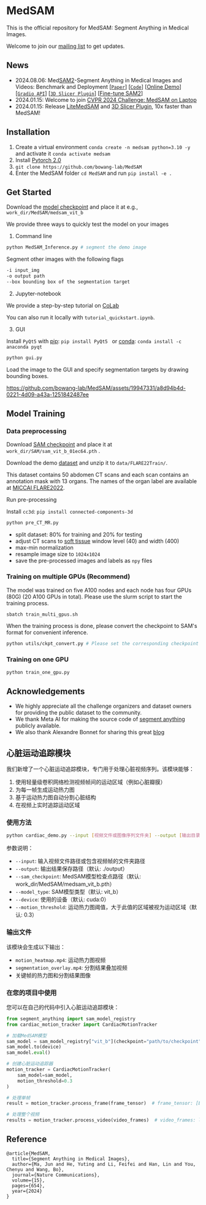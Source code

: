 # MedSAM
This is the official repository for MedSAM: Segment Anything in Medical Images.

Welcome to join our [mailing list](https://forms.gle/hk4Efp6uWnhjUHFP6) to get updates.


## News

- 2024.08.06: Med[SAM2](https://github.com/facebookresearch/segment-anything-2)-Segment Anything in Medical Images and Videos: Benchmark and Deployment [[`Paper`](https://arxiv.org/abs/2408.03322)] [[`Code`](https://github.com/bowang-lab/MedSAM/tree/MedSAM2)] [[Online Demo](https://huggingface.co/spaces/junma/MedSAM2)] [[`Gradio API`](https://github.com/bowang-lab/MedSAM/blob/MedSAM2/app.py)] [[`3D Slicer Plugin`](https://github.com/bowang-lab/MedSAMSlicer/tree/SAM2)] [[Fine-tune SAM2](https://github.com/bowang-lab/MedSAM/tree/MedSAM2?tab=readme-ov-file#fine-tune-sam2-on-the-abdomen-ct-dataset)]
- 2024.01.15: Welcome to join [CVPR 2024 Challenge: MedSAM on Laptop](https://www.codabench.org/competitions/1847/)
- 2024.01.15: Release [LiteMedSAM](https://github.com/bowang-lab/MedSAM/blob/LiteMedSAM/README.md) and [3D Slicer Plugin](https://github.com/bowang-lab/MedSAMSlicer), 10x faster than MedSAM! 


## Installation
1. Create a virtual environment `conda create -n medsam python=3.10 -y` and activate it `conda activate medsam`
2. Install [Pytorch 2.0](https://pytorch.org/get-started/locally/)
3. `git clone https://github.com/bowang-lab/MedSAM`
4. Enter the MedSAM folder `cd MedSAM` and run `pip install -e .`


## Get Started
Download the [model checkpoint](https://drive.google.com/drive/folders/1ETWmi4AiniJeWOt6HAsYgTjYv_fkgzoN?usp=drive_link) and place it at e.g., `work_dir/MedSAM/medsam_vit_b`

We provide three ways to quickly test the model on your images

1. Command line

```bash
python MedSAM_Inference.py # segment the demo image
```

Segment other images with the following flags
```bash
-i input_img
-o output path
--box bounding box of the segmentation target
```

2. Jupyter-notebook

We provide a step-by-step tutorial on [CoLab](https://colab.research.google.com/drive/19WNtRMbpsxeqimBlmJwtd1dzpaIvK2FZ?usp=sharing)

You can also run it locally with `tutorial_quickstart.ipynb`.

3. GUI

Install `PyQt5` with [pip](https://pypi.org/project/PyQt5/): `pip install PyQt5 ` or [conda](https://anaconda.org/anaconda/pyqt): `conda install -c anaconda pyqt`

```bash
python gui.py
```

Load the image to the GUI and specify segmentation targets by drawing bounding boxes.



https://github.com/bowang-lab/MedSAM/assets/19947331/a8d94b4d-0221-4d09-a43a-1251842487ee





## Model Training

### Data preprocessing

Download [SAM checkpoint](https://dl.fbaipublicfiles.com/segment_anything/sam_vit_b_01ec64.pth) and place it at `work_dir/SAM/sam_vit_b_01ec64.pth` .

Download the demo [dataset](https://zenodo.org/record/7860267) and unzip it to `data/FLARE22Train/`.

This dataset contains 50 abdomen CT scans and each scan contains an annotation mask with 13 organs. The names of the organ label are available at [MICCAI FLARE2022](https://flare22.grand-challenge.org/).

Run pre-processing

Install `cc3d`: `pip install connected-components-3d`

```bash
python pre_CT_MR.py
```

- split dataset: 80% for training and 20% for testing
- adjust CT scans to [soft tissue](https://radiopaedia.org/articles/windowing-ct) window level (40) and width (400)
- max-min normalization
- resample image size to `1024x1024`
- save the pre-processed images and labels as `npy` files


### Training on multiple GPUs (Recommend)

The model was trained on five A100 nodes and each node has four GPUs (80G) (20 A100 GPUs in total). Please use the slurm script to start the training process.

```bash
sbatch train_multi_gpus.sh
```

When the training process is done, please convert the checkpoint to SAM's format for convenient inference.

```bash
python utils/ckpt_convert.py # Please set the corresponding checkpoint path first
```

### Training on one GPU

```bash
python train_one_gpu.py
```



## Acknowledgements
- We highly appreciate all the challenge organizers and dataset owners for providing the public dataset to the community.
- We thank Meta AI for making the source code of [segment anything](https://github.com/facebookresearch/segment-anything) publicly available.
- We also thank Alexandre Bonnet for sharing this great [blog](https://encord.com/blog/learn-how-to-fine-tune-the-segment-anything-model-sam/)


## 心脏运动追踪模块

我们新增了一个心脏运动追踪模块，专门用于处理心脏视频序列。该模块能够：

1. 使用轻量级卷积网络检测视频帧间的运动区域（例如心脏瓣膜）
2. 为每一帧生成运动热力图
3. 基于运动热力图自动分割心脏结构
4. 在视频上实时追踪运动区域

### 使用方法

```bash
python cardiac_demo.py --input [视频文件或图像序列文件夹] --output [输出目录]
```

参数说明：
- `--input`: 输入视频文件路径或包含视频帧的文件夹路径
- `--output`: 输出结果保存路径（默认: ./output）
- `--sam_checkpoint`: MedSAM模型检查点路径（默认: work_dir/MedSAM/medsam_vit_b.pth）
- `--model_type`: SAM模型类型（默认: vit_b）
- `--device`: 使用的设备（默认: cuda:0）
- `--motion_threshold`: 运动热力图阈值，大于此值的区域被视为运动区域（默认: 0.3）

### 输出文件

该模块会生成以下输出：
- `motion_heatmap.mp4`: 运动热力图视频
- `segmentation_overlay.mp4`: 分割结果叠加视频
- 关键帧的热力图和分割结果图像

### 在您的项目中使用

您可以在自己的代码中引入心脏运动追踪模块：

```python
from segment_anything import sam_model_registry
from cardiac_motion_tracker import CardiacMotionTracker

# 加载MedSAM模型
sam_model = sam_model_registry["vit_b"](checkpoint="path/to/checkpoint")
sam_model.to(device)
sam_model.eval()

# 创建心脏运动追踪器
motion_tracker = CardiacMotionTracker(
    sam_model=sam_model,
    motion_threshold=0.3
)

# 处理单帧
result = motion_tracker.process_frame(frame_tensor)  # frame_tensor: [B, 3, H, W]

# 处理整个视频
results = motion_tracker.process_video(video_frames)  # video_frames: list of [3, H, W] tensors
```

## Reference

```
@article{MedSAM,
  title={Segment Anything in Medical Images},
  author={Ma, Jun and He, Yuting and Li, Feifei and Han, Lin and You, Chenyu and Wang, Bo},
  journal={Nature Communications},
  volume={15},
  pages={654},
  year={2024}
}
```
